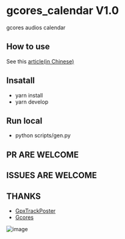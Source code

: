 # gcores_calendar V1.0
gcores audios calendar

## How to use
See this [article(in Chinese)](https://www.gcores.com/articles/128605)

## Insatall
 - yarn install
 - yarn develop

## Run local

- python scripts/gen.py

## PR ARE WELCOME

## ISSUES ARE WELCOME

## THANKS
- [GpxTrackPoster](https://github.com/flopp/GpxTrackPoster)
- [Gcores](https://www.gcores.com/)

![image](https://user-images.githubusercontent.com/15976103/92892189-1decbc80-f44b-11ea-9cf8-e1ded4bed4df.png)
